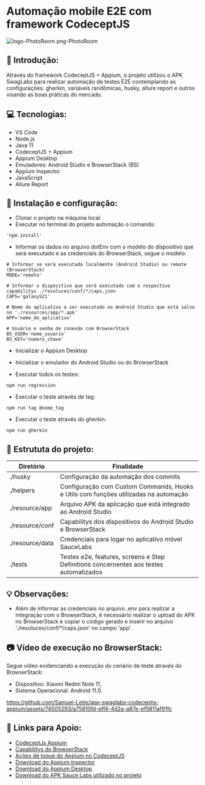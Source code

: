# Automação mobile E2E com framework CodeceptJS

![logo-PhotoRoom png-PhotoRoom](https://github.com/Samuel-Leite/app-swaglabs-codeceptjs-appium/assets/74505293/c107fa6b-e60c-45ae-8d91-c232a8cbe849)

## 🚀 Introdução:

Através do framework CodeceptJS + Appium, o projeto utilizou o APK SwagLabs para realizar automação de testes E2E contemplando as configurações: gherkin, variáveis randômicas, husky, allure report e outros visando as boas práticas do mercado.

## 💻 Tecnologias:

- VS Code
- Node.js
- Java 11
- CodeceptJS + Appium
- Appium Desktop
- Emuladores: Android Studio e BrowserStack (BS)
- Appium Inspector
- JavaScript
- Allure Report

## 🤖 Instalação e configuração:

- Clonar o projeto na máquina local
- Executar no terminal do projeto automação o comando:

```
'npm install'
```

- Informar os dados no arquivo dotEnv com o modelo do dispositivo que será executado e as credenciais do BrowserStack, segue o modelo:

```
# Informar se será executado localmente (Android Studio) ou remote (BrowserStack)
MODE='remote'

# Informar o dispositivo que será executado com o respectivo capabilitys ./resoluces/conf/*/caps.json
CAPS='galaxyS21'

# Nome do aplicativo a ser executado no Android Studio que está salvo no './resources/app/*.apk'
APP='nome_do_aplicativo'

# Usuário e senha de conexão com BrowserStack
BS_USER='nome_usuario'
BS_KEY='numero_chave'
```

- Inicializar o Appium Desktop

- Inicializar o emulador do Android Studio ou do BrowserStack

- Executar todos os testes:

```
npm run regression
```

- Executar o teste através de tag:

```
npm run tag @nome_tag
```

- Executar o teste através do gherkin:

```
npm run gherkin
```

## 📂 Estrututa do projeto:

| Diretório       | Finalidade                                                                             |
| --------------- | -------------------------------------------------------------------------------------- |
| ./husky         | Configuração da automação dos commits                                                  |
| ./helpers       | Configuração com Custom Commands, Hooks e Utils com funções utilizadas na automação    |
| ./resource/app  | Arquivo APK da aplicação que está integrado ao Android Studio                          |
| ./resource/conf | Capabilitys dos dispositivos do Android Studio e BrowserStack                          |
| ./resource/data | Credenciais para logar no aplicativo móvel SauceLabs                                   |
| ./tests         | Testes e2e, features, screens e Step Definitions concernentes aos testes automatizados |

## 💡 Observações:

- Além de informar as credenciais no arquivo .env para realizar a integração com o BrowserStack, é necessário realizar o upload do APK no BrowserStack e copiar o código gerado e inserir no arquivo './resoluces/conf/\*/caps.json' no campo 'app'.

## 📷 Vídeo de execução no BrowserStack:

Segue vídeo evidenciando a execução do cenário de teste através do BrowserStack:

- Dispositivo: Xiaomi Redmi Note 11,
- Sistema Operacional: Android 11.0.

https://github.com/Samuel-Leite/app-swaglabs-codeceptjs-appium/assets/74505293/a75810fd-eff4-4d2a-a87e-ef5811af91fc

## 🔗 Links para Apoio:

- [CodeceptJs Appium](https://codecept.io/helpers/Appium.html)
- [Capabilitys do BrowserStack](https://www.browserstack.com/app-automate/capabilities?tag=w3c)
- [Ações de toque do Appium no CodeceptJS](https://sandeepqaops.medium.com/appium-touch-actions-in-codeceptjs-double-tap-press-long-press-drag-and-drop-etc-390b0edca65d)
- [Download do Appium Inspector](https://github.com/appium/appium-inspector/releases)
- [Download do Appium Desktop](https://github.com/appium/appium-desktop/releases)
- [Download do APK Sauce Labs utilizado no projeto](https://github.com/saucelabs/sample-app-mobile/releases/tag/2.7.1)
